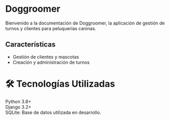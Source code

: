 # Doggroomer
Bienvenido a la documentación de Doggroomer, la aplicación de gestión de turnos y clientes para peluquerías caninas.

## Características
- Gestión de clientes y mascotas
- Creación y administración de turnos

# 🛠️ Tecnologías Utilizadas
Python 3.8+  
Django 3.2+  
SQLite: Base de datos utilizada en desarrollo.  

